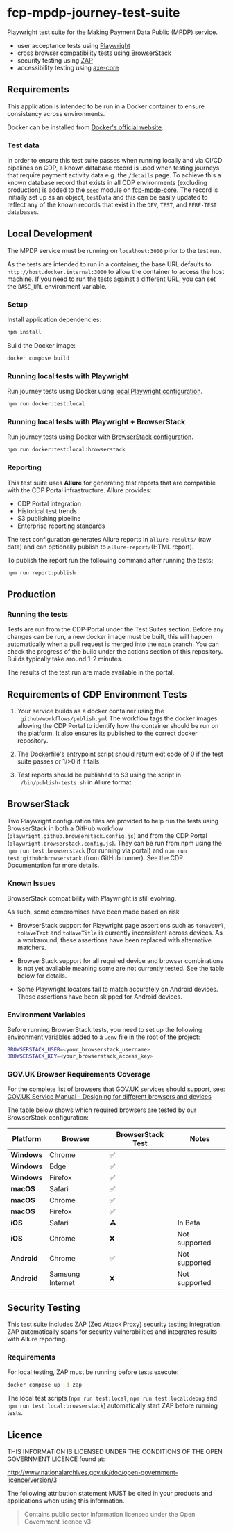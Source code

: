 # fcp-mpdp-journey-test-suite

Playwright test suite for the Making Payment Data Public (MPDP) service.

- user acceptance tests using [Playwright](https://playwright.dev/)
- cross browser compatibility tests using [BrowserStack](https://www.browserstack.com/)
- security testing using [ZAP](https://www.zaproxy.org/)
- accessibility testing using [axe-core](https://www.deque.com/axe/)

## Requirements

This application is intended to be run in a Docker container to ensure consistency across environments.

Docker can be installed from [Docker's official website](https://docs.docker.com/get-docker/).

### Test data

In order to ensure this test suite passes when running locally and via CI/CD pipelines on CDP, a known database record is used when testing journeys that require payment activity data e.g. the `/details` page. To achieve this a known database record that exists in all CDP environments (excluding production) is added to the [`seed`](https://github.com/DEFRA/fcp-mpdp-core/blob/main/data/seed.js) module on [fcp-mpdp-core](https://github.com/DEFRA/fcp-mpdp-core). The record is initially set up as an object, `testData` and this can be easily updated to reflect any of the known records that exist in the `DEV`, `TEST`, and `PERF-TEST` databases.

## Local Development

The MPDP service must be running on `localhost:3000` prior to the test run. 

As the tests are intended to run in a container, the base URL defaults to `http://host.docker.internal:3000` to allow the container to access the host machine. If you need to run the tests against a different URL, you can set the `BASE_URL` environment variable.

### Setup

Install application dependencies:

```bash
npm install
```

Build the Docker image:

```bash
docker compose build
```

### Running local tests with Playwright

Run journey tests using Docker using [local Playwright configuration](./playwright.local.config.js).

```bash
npm run docker:test:local
```

### Running local tests with Playwright + BrowserStack

Run journey tests using Docker with [BrowserStack configuration](./playwright.local.browserstack.config.js).

```bash
npm run docker:test:local:browserstack
```

### Reporting

This test suite uses **Allure** for generating test reports that are compatible with the CDP Portal infrastructure. Allure provides:

- CDP Portal integration
- Historical test trends  
- S3 publishing pipeline
- Enterprise reporting standards

The test configuration generates Allure reports in `allure-results/` (raw data) and can optionally publish to `allure-report/`(HTML report).

To publish the report run the following command after running the tests:

```bash
npm run report:publish
```

## Production

### Running the tests

Tests are run from the CDP-Portal under the Test Suites section. Before any changes can be run, a new docker image must be built, this will happen automatically when a pull request is merged into the `main` branch.
You can check the progress of the build under the actions section of this repository. Builds typically take around 1-2 minutes.

The results of the test run are made available in the portal.

## Requirements of CDP Environment Tests

1. Your service builds as a docker container using the `.github/workflows/publish.yml`
   The workflow tags the docker images allowing the CDP Portal to identify how the container should be run on the platform.
   It also ensures its published to the correct docker repository.

2. The Dockerfile's entrypoint script should return exit code of 0 if the test suite passes or 1/>0 if it fails

3. Test reports should be published to S3 using the script in `./bin/publish-tests.sh` in Allure format

## BrowserStack

Two Playwright configuration files are provided to help run the tests using BrowserStack in both a GitHub workflow (`playwright.github.browserstack.config.js`) and from the CDP Portal (`playwright.browserstack.config.js`).
They can be run from npm using the `npm run test:browserstack` (for running via portal) and `npm run test:github:browserstack` (from GitHub runner).
See the CDP Documentation for more details.

### Known Issues

BrowserStack compatibility with Playwright is still evolving.

As such, some compromises have been made based on risk 

- BrowserStack support for Playwright page assertions such as `toHaveUrl`, `toHaveText` and `toHaveTitle` is currently inconsistent across devices.  As a workaround, these assertions have been replaced with alternative matchers.

- BrowserStack support for all required device and browser combinations is not yet available meaning some are not currently tested.  See the table below for details.

- Some Playwright locators fail to match accurately on Android devices.  These assertions have been skipped for Android devices.

### Environment Variables

Before running BrowserStack tests, you need to set up the following environment variables added to a `.env` file in the root of the project:

```bash
BROWSERSTACK_USER=<your_browserstack_username>
BROWSERSTACK_KEY=<your_browserstack_access_key>
```

### GOV.UK Browser Requirements Coverage

For the complete list of browsers that GOV.UK services should support, see: [GOV.UK Service Manual - Designing for different browsers and devices](https://www.gov.uk/service-manual/technology/designing-for-different-browsers-and-devices)

The table below shows which required browsers are tested by our BrowserStack configuration:

| Platform | Browser | BrowserStack Test | Notes |
|----------|---------|-------------------|-------|
| **Windows** | Chrome | ✅ |  |
| **Windows** | Edge | ✅ |  |
| **Windows** | Firefox | ✅ |  |
| **macOS** | Safari | ✅ |  |
| **macOS** | Chrome | ✅ |  |
| **macOS** | Firefox | ✅ |  |
| **iOS** | Safari | ⚠️ | In Beta |
| **iOS** | Chrome | ❌ | Not supported |
| **Android** | Chrome | ✅ | Not supported |
| **Android** | Samsung Internet | ❌ | Not supported |

## Security Testing

This test suite includes ZAP (Zed Attack Proxy) security testing integration. ZAP automatically scans for security vulnerabilities and integrates results with Allure reporting.

### Requirements

For local testing, ZAP must be running before tests execute:

```bash
docker compose up -d zap
```

The local test scripts (`npm run test:local`, `npm run test:local:debug` and `npm run test:local:browserstack`) automatically start ZAP before running tests.

## Licence

THIS INFORMATION IS LICENSED UNDER THE CONDITIONS OF THE OPEN GOVERNMENT LICENCE found at:

<http://www.nationalarchives.gov.uk/doc/open-government-licence/version/3>

The following attribution statement MUST be cited in your products and applications when using this information.

> Contains public sector information licensed under the Open Government licence v3
